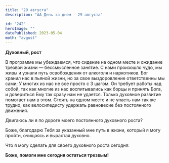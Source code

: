 ```yaml
---
title: "29 августа"
description: "АА День за днем - 29 августа"

id: "242"
heroImage: ""
datePublished: 2023-05-04
moth: "avgust"
---
```


**Духовный, рост**

В программе мы убеждаемся, что сидение на одном месте и ожидание трезвой жизни
— бессмысленное занятие. С нами произошло чудо, мы живы и узнали путь
освобождения от алкоголя и наркотиков. Бог хранил нас в пьяной жизни, но за
свое выздоровление ответственны мы сами; У многих из нас не все просто с 3
шагом. Он требует работы над собой, так как многие из нас воспитывались как
борцы и принять Бога, и довериться Ему так сразу нам не удается. Только
духовное развитие помогает нам в этом. Стоять на одном месте и не упасть нам
так же трудно, как велосипедисту удержать равновесие беэ постоянного движения.

Двигаюсь ли я по дороге моего постоянного духовного роста?

Боже, благодарю Тебя за указанный мне путь в жизни, который я могу пройти,
очищаясь и вырастая духовно.

Что я могу сделать для своего духовного роста сегодня:

**Боже, помоги мне сегодня остаться трезвым!**
